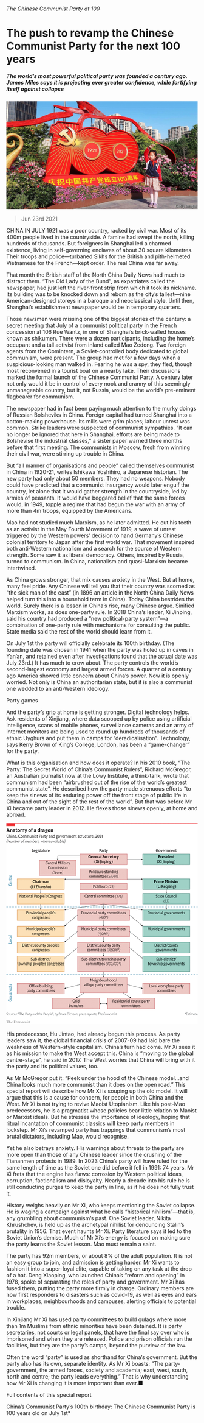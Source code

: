 ###### The Chinese Communist Party at 100

# The push to revamp the Chinese Communist Party for the next 100 years 

##### The world’s most powerful political party was founded a century ago. James Miles says it is projecting ever greater confidence, while fortifying itself against collapse 

![image](images/20210613_SRP077_0.jpg) 

> Jun 23rd 2021 

CHINA IN JULY 1921 was a poor country, racked by civil war. Most of its 400m people lived in the countryside. A famine had swept the north, killing hundreds of thousands. But foreigners in Shanghai led a charmed existence, living in self-governing enclaves of about 30 square kilometres. Their troops and police—turbaned Sikhs for the British and pith-helmeted Vietnamese for the French—kept order. The real China was far away.

That month the British staff of the North China Daily News had much to distract them. “The Old Lady of the Bund”, as expatriates called the newspaper, had just left the river-front strip from which it took its nickname. Its building was to be knocked down and reborn as the city’s tallest—nine American-designed storeys in a baroque and neoclassical style. Until then, Shanghai’s establishment newspaper would be in temporary quarters.


Those newsmen were missing one of the biggest stories of the century: a secret meeting that July of a communist political party in the French concession at 106 Rue Wantz, in one of Shanghai’s brick-walled houses known as shikumen. There were a dozen participants, including the home’s occupant and a tall activist from inland called Mao Zedong. Two foreign agents from the Comintern, a Soviet-controlled body dedicated to global communism, were present. The group had met for a few days when a suspicious-looking man walked in. Fearing he was a spy, they fled, though most reconvened in a tourist boat on a nearby lake. Their discussions marked the formal launch of the Chinese Communist Party. A century later not only would it be in control of every nook and cranny of this seemingly unmanageable country, but it, not Russia, would be the world’s pre-eminent flagbearer for communism.

The newspaper had in fact been paying much attention to the murky doings of Russian Bolsheviks in China. Foreign capital had turned Shanghai into a cotton-making powerhouse. Its mills were grim places; labour unrest was common. Strike leaders were suspected of communist sympathies. “It can no longer be ignored that here in Shanghai, efforts are being made to Bolshevise the industrial classes,” a sister paper warned three months before that first meeting. The communists in Moscow, fresh from winning their civil war, were stirring up trouble in China.

But “all manner of organisations and people” called themselves communist in China in 1920-21, writes Ishikawa Yoshihiro, a Japanese historian. The new party had only about 50 members. They had no weapons. Nobody could have predicted that a communist insurgency would later engulf the country, let alone that it would gather strength in the countryside, led by armies of peasants. It would have beggared belief that the same forces would, in 1949, topple a regime that had begun the war with an army of more than 4m troops, equipped by the Americans.

Mao had not studied much Marxism, as he later admitted. He cut his teeth as an activist in the May Fourth Movement of 1919, a wave of unrest triggered by the Western powers’ decision to hand Germany’s Chinese colonial territory to Japan after the first world war. That movement inspired both anti-Western nationalism and a search for the source of Western strength. Some saw it as liberal democracy. Others, inspired by Russia, turned to communism. In China, nationalism and quasi-Marxism became intertwined.

As China grows stronger, that mix causes anxiety in the West. But at home, many feel pride. Any Chinese will tell you that their country was scorned as “the sick man of the east” (in 1896 an article in the North China Daily News helped turn this into a household term in China). Today China bestrides the world. Surely there is a lesson in China’s rise, many Chinese argue. Sinified Marxism works, as does one-party rule. In 2018 China’s leader, Xi Jinping, said his country had produced a “new political-party system”—a combination of one-party rule with mechanisms for consulting the public. State media said the rest of the world should learn from it.

On July 1st the party will officially celebrate its 100th birthday. (The founding date was chosen in 1941 when the party was holed up in caves in Yan’an, and retained even after investigations found that the actual date was July 23rd.) It has much to crow about. The party controls the world’s second-largest economy and largest armed forces. A quarter of a century ago America showed little concern about China’s power. Now it is openly worried. Not only is China an authoritarian state, but it is also a communist one wedded to an anti-Western ideology.

Party games

And the party’s grip at home is getting stronger. Digital technology helps. Ask residents of Xinjiang, where data scooped up by police using artificial intelligence, scans of mobile phones, surveillance cameras and an army of internet monitors are being used to round up hundreds of thousands of ethnic Uyghurs and put them in camps for “deradicalisation”. Technology, says Kerry Brown of King’s College, London, has been a “game-changer” for the party.

What is this organisation and how does it operate? In his 2010 book, “The Party: The Secret World of China’s Communist Rulers”, Richard McGregor, an Australian journalist now at the Lowy Institute, a think-tank, wrote that communism had been “airbrushed out of the rise of the world’s greatest communist state”. He described how the party made strenuous efforts “to keep the sinews of its enduring power off the front stage of public life in China and out of the sight of the rest of the world”. But that was before Mr Xi became party leader in 2012. He flexes those sinews openly, at home and abroad.

![image](images/20210626_src927.png) 


His predecessor, Hu Jintao, had already begun this process. As party leaders saw it, the global financial crisis of 2007-09 had laid bare the weakness of Western-style capitalism. China’s turn had come. Mr Xi sees it as his mission to make the West accept this. China is “moving to the global centre-stage”, he said in 2017. The West worries that China will bring with it the party and its political values, too.

As Mr McGregor put it: “Peek under the hood of the Chinese model...and China looks much more communist than it does on the open road.” This special report will describe how Mr Xi is souping up the old model. It will argue that this is a cause for concern, for people in both China and the West. Mr Xi is not trying to revive Maoist Utopianism. Like his post-Mao predecessors, he is a pragmatist whose policies bear little relation to Maoist or Marxist ideals. But he stresses the importance of ideology, hoping that ritual incantation of communist classics will keep party members in lockstep. Mr Xi’s revamped party has trappings that communism’s most brutal dictators, including Mao, would recognise.

Yet he also betrays anxiety. His warnings about threats to the party are more open than those of any Chinese leader since the crushing of the Tiananmen protests in 1989. In 2023 China’s party will have ruled for the same length of time as the Soviet one did before it fell in 1991: 74 years. Mr Xi frets that the engine has flaws: corrosion by Western political ideas, corruption, factionalism and disloyalty. Nearly a decade into his rule he is still conducting purges to keep the party in line, as if he does not fully trust it.

History weighs heavily on Mr Xi, who keeps mentioning the Soviet collapse. He is waging a campaign against what he calls “historical nihilism”—that is, any grumbling about communism’s past. One Soviet leader, Nikita Khrushchev, is held up as the archetypal nihilist for denouncing Stalin’s brutality in 1956. That event haunts Mr Xi. Party literature says it led to the Soviet Union’s demise. Much of Mr Xi’s energy is focused on making sure the party learns the Soviet lesson. Mao must remain a saint.

The party has 92m members, or about 8% of the adult population. It is not an easy group to join, and admission is getting harder. Mr Xi wants to fashion it into a super-loyal elite, capable of taking on any task at the drop of a hat. Deng Xiaoping, who launched China’s “reform and opening” in 1978, spoke of separating the roles of party and government. Mr Xi has fused them, putting the party more firmly in charge. Ordinary members are now first responders to disasters such as covid-19, as well as eyes and ears in workplaces, neighbourhoods and campuses, alerting officials to potential trouble.

In Xinjiang Mr Xi has used party committees to build gulags where more than 1m Muslims from ethnic minorities have been detained. It is party secretaries, not courts or legal panels, that have the final say over who is imprisoned and when they are released. Police and prison officials run the facilities, but they are the party’s camps, beyond the purview of the law.

Often the word “party” is used as shorthand for China’s government. But the party also has its own, separate identity. As Mr Xi boasts: “The party-government, the armed forces, society and academia; east, west, south, north and centre; the party leads everything.” That is why understanding how Mr Xi is changing it is more important than ever.■

Full contents of this special report

China’s Communist Party’s 100th birthday: The Chinese Communist Party is 100 years old on July 1st*







